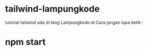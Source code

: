 # tailwind-lampungkode
tutorial tailwind ada di blog Lampungkode.id
Cara jangan lupa ketik :
# npm start
